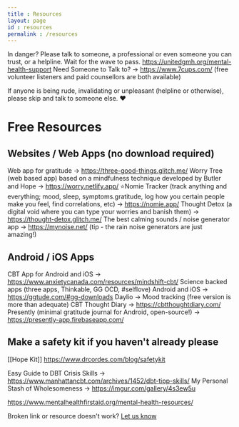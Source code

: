 ```yaml
---
title : Resources
layout: page
id : resources
permalink : /resources
---
```


In danger? Please talk to someone, a professional or even someone you can trust, or a helpline. Wait for the wave to pass. https://unitedgmh.org/mental-health-support
Need Someone to Talk to? -> https://www.7cups.com/ (free volunteer listeners and paid counsellors are both available) 

If anyone is being rude, invalidating or unpleasant (helpline or otherwise), please skip and talk to someone else. ♥

# Free Resources 

## Websites / Web Apps (no download required)
Web app for gratitude -> https://three-good-things.glitch.me/
Worry Tree (web based app) based on a mindfulness technique developed by Butler and Hope -> https://worry.netlify.app/
⭐Nomie Tracker (track anything and everything; mood, sleep, symptoms.gratitude, log how you certain people make you feel, find correlations, etc) -> https://nomie.app/
Thought Detox (a digital void where you can type your worries and banish them) -> https://thought-detox.glitch.me/
The best calming sounds / noise generator app -> https://mynoise.net/ (tip - the rain noise generators are just amazing!) 



## Android / iOS Apps
CBT App for Android and iOS -> https://www.anxietycanada.com/resources/mindshift-cbt/
Science backed apps (three apps, Thinkable, GG OCD, #selflove) Android and iOS -> https://ggtude.com/#gg-downloads
Daylio -> Mood tracking (free version is more than adequate) 
CBT Thought Diary -> https://cbtthoughtdiary.com/
Presently (minimal gratitude journal for Android, open-source!) -> https://presently-app.firebaseapp.com/


## Make a safety kit if you haven't already please 
[[Hope Kit]]
https://www.drcordes.com/blog/safetykit

Easy Guide to DBT Crisis Skills -> https://www.manhattancbt.com/archives/1452/dbt-tipp-skills/
My Personal Stash of Wholesomeness -> https://imgur.com/gallery/4s3ew5u

https://www.mentalhealthfirstaid.org/mental-health-resources/



Broken link or resource doesn't work? <a href ="https://x6lvi3x3kp9.typeform.com/to/s8MoB0oU"> Let us know </a>
